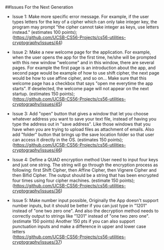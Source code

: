 ##Issues For the Next Generation 



* Issue 1: Make more specific error message. For example, if the user types letters for the
           key of a cipher which can only take integer key, the program may prompt "the cipher 
           cannot take integer as keys, use letters instead." (estimates 100 points);
<br />(https://github.com/UCSB-CS56-Projects/cs56-utilities-cryptography/issues/44)

* Issue 2: Make a new welcome page for the application. For example, when the user opens the app
           for the first time, he/she will be prompted with this new window "welcome" and 
           in this window, there are several pages. For example the first page is an introduction
           about the app, and second page would be example of how to use shift cipher, the next 
           page would be how to use affine cipher, and so on... Make sure that this welcome page
           has a checkbox that says "open me everytime the app starts". If deselected, the welcome
           page will not appear on the next startup. (estimates 150 points);
<br />(https://github.com/UCSB-CS56-Projects/cs56-utilities-cryptography/issues/45)

* Issue 3: Add "open" button that gives a window that let you choose whatever address you want 
           to save your text file, instead of having you type the address out in "save address". 
           Like those windows that you have when you are trying to upload files as attachment of emails. 
           Also add "folder" button that brings up the save location folder so that user can access
           it directly in the OS. (estimates 150 points); 
<br />(https://github.com/UCSB-CS56-Projects/cs56-utilities-cryptography/issues/46)

* Issue 4: Define a QUAD encryption method User need to input four keys and just one string. 
           The string will go through the encryption process as following: first Shift Cipher, 
           then Affine Cipher, then Vignere Cipher and then Bifid Cipher. The output should be a 
           string that has been encrypted four times using four cipher machines.  (estimate 150 points);
<br />(https://github.com/UCSB-CS56-Projects/cs56-utilities-cryptography/issues/36)

* Issue 5: Make number input possible, Originally the App doesn't support number inputs, but it 
           should be better if you can just type in "1201" instead of "one two zero one". And also 
           the decryption method needs to correctly output to strings like "1201" instead of "one 
           two zero one". (estimate 150 points) Another 150 pts if you can also support punctuation 
           inputs and make a difference in upper and lower case letters
<br />(https://github.com/UCSB-CS56-Projects/cs56-utilities-cryptography/issues/37)

